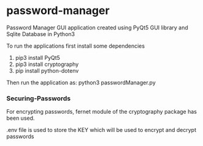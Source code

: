 # password-manager
Password Manager GUI application created using PyQt5 GUI library and Sqlite Database in Python3

To run the applications first install some dependencies
1. pip3 install PyQt5
2. pip3 install cryptography
3. pip install python-dotenv

Then run the application as:
python3 passwordManager.py

### Securing-Passwords

For encrypting passwords, fernet module of the cryptography package has been used.

.env file is used to store the KEY which will be used to encrypt and decrypt passwords
